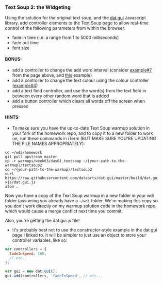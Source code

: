 ### Text Soup 2: the Widgeting

Using the solution for the original text soup, and the [dat.gui](https://workshop.chromeexperiments.com/examples/gui/#1--Basic-Usage) Javascript library, add controller elements to the Text Soup page to allow real-time control of the following parameters from within the browser:

- fade in time (i.e. a range from 1 to 5000 milliseconds)
- fade out time
- font size

#### BONUS:

- add a controller to change the add word interval (consider [example#7](https://workshop.chromeexperiments.com/examples/gui/#7--Events) from the page above, and [this](https://github.com/wofockham/wdi-17/blob/master/04-jquery/slots/js/slots.js) example)
- add a controller to change the text colour using the colour controller ([example#4](https://workshop.chromeexperiments.com/examples/gui/#4--Color-Controllers))
- add a text field controller, and use the word(s) from the text field in between every other random word that is added
- add a button controller which clears all words off the screen when pressed

#### HINTS:
- To make sure you have the up-to-date Text Soup warmup solution in your fork of the homework repo, and to copy it to a new folder to work on, run these commands in iTerm (BUT MAKE SURE YOU'RE UPDATING THE FILE NAMES APPROPRIATELY):
```shell
cd ~/wdi/homework
git pull upstream master
cp -r warmups/week03/day01_textsoup ~/{your-path-to-the-warmup}/textsoup2
cd ~/{your-path-to-the-warmup}/textsoup2
curl https://raw.githubusercontent.com/dataarts/dat.gui/master/build/dat.gui.js >js/dat.gui.js
atom .
```
Now you have a copy of the Text Soup warmup in a new folder in your wdi folder (assuming you already have a `~/wdi` folder. We're making this copy so you don't work directly on my warmup solution code in the homework repo, which would cause a merge conflict next time you commit.

Also, you're getting the dat.gui.js file!

- It's probably best not to  use the constructor-style example in the dat.gui page I linked to. It will be simpler to just use an object to store your controller variables, like so:

```javascript
var controllers = {
  fadeInSpeed: 100,
  // etc..
};

var gui = new dat.GUI();
gui.add(controllers, 'fadeInSpeed', // etc...
```
